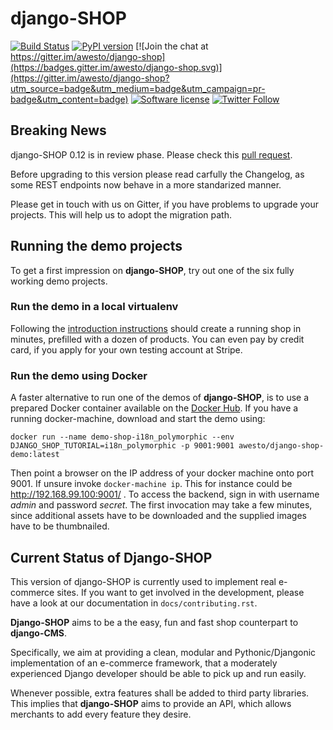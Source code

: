 # django-SHOP

[![Build Status](https://travis-ci.org/awesto/django-shop.svg?branch=master)](https://travis-ci.org/awesto/django-shop)
[![PyPI version](https://img.shields.io/pypi/v/django-shop.svg)](https://pypi.python.org/pypi/django-shop)
[![Join the chat at https://gitter.im/awesto/django-shop](https://badges.gitter.im/awesto/django-shop.svg)](https://gitter.im/awesto/django-shop?utm_source=badge&utm_medium=badge&utm_campaign=pr-badge&utm_content=badge)
[![Software license](https://img.shields.io/pypi/l/django-shop.svg)](https://pypi.python.org/pypi/django-shop)
[![Twitter Follow](https://img.shields.io/twitter/follow/djangoSHOP.svg?style=social&label=djangoSHOP)](https://twitter.com/djangoSHOP)


## Breaking News
django-SHOP 0.12 is in review phase.
Please check this [pull request](https://github.com/awesto/django-shop/pull/669/files).

Before upgrading to this version please read carfully the Changelog, as some REST endpoints now
behave in a more standarized manner.

Please get in touch with us on Gitter, if you have problems to upgrade your projects. This will
help us to adopt the migration path.


## Running the demo projects

To get a first impression on **django-SHOP**, try out one of the six fully working demo projects.


### Run the demo in a local virtualenv

Following the [introduction instructions](http://django-shop.readthedocs.io/en/latest/tutorial/intro.html)
should create a running shop in minutes, prefilled with a dozen of products. You can even pay by credit
card, if you apply for your own testing account at Stripe.


### Run the demo using Docker

A faster alternative to run one of the demos of **django-SHOP**, is to use a prepared Docker
container available on the [Docker Hub](https://hub.docker.com/r/awesto/django-shop-demo/).
If you have a running docker-machine, download and start the demo using:

```
docker run --name demo-shop-i18n_polymorphic --env DJANGO_SHOP_TUTORIAL=i18n_polymorphic -p 9001:9001 awesto/django-shop-demo:latest
```

Then point a browser on the IP address of your docker machine onto port 9001. If unsure invoke
``docker-machine ip``. This for instance could be http://192.168.99.100:9001/ .
To access the backend, sign in with username *admin* and password *secret*. The first invocation
may take a few minutes, since additional assets have to be downloaded and the supplied images have
to be thumbnailed.


## Current Status of Django-SHOP

This version of django-SHOP is currently used to implement real e-commerce sites. If you want
to get involved in the development, please have a look at our documentation in ``docs/contributing.rst``.


**Django-SHOP** aims to be a the easy, fun and fast shop counterpart to **django-CMS**.

Specifically, we aim at providing a clean, modular and Pythonic/Djangonic implementation of an
e-commerce framework, that a moderately experienced Django developer should be able to pick up
and run easily.

Whenever possible, extra features shall be added to third party libraries. This implies that
**django-SHOP** aims to provide an API, which allows merchants to add every feature they desire.
